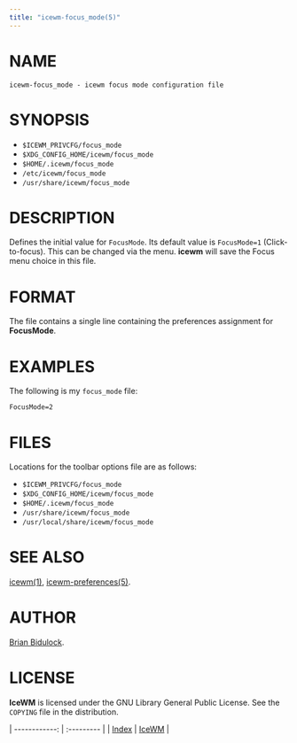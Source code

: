 ```yaml
---
title: "icewm-focus_mode(5)"
---
```

# NAME

    icewm-focus_mode - icewm focus mode configuration file

# SYNOPSIS

- `$ICEWM_PRIVCFG/focus_mode`
- `$XDG_CONFIG_HOME/icewm/focus_mode`
- `$HOME/.icewm/focus_mode`
- `/etc/icewm/focus_mode`
- `/usr/share/icewm/focus_mode`

# DESCRIPTION

Defines the initial value for `FocusMode`.  Its default value is
`FocusMode=1` (Click-to-focus).  This can be changed via the menu.
**icewm** will save the Focus menu choice in this file.

# FORMAT

The file contains a single line containing the preferences assignment
for **FocusMode**.

# EXAMPLES

The following is my `focus_mode` file:

    FocusMode=2

# FILES

Locations for the toolbar options file are as follows:

- `$ICEWM_PRIVCFG/focus_mode`
- `$XDG_CONFIG_HOME/icewm/focus_mode`
- `$HOME/.icewm/focus_mode`
- `/usr/share/icewm/focus_mode`
- `/usr/local/share/icewm/focus_mode`

# SEE ALSO

[icewm(1)](icewm.md),
[icewm-preferences(5)](icewm-preferences.md).

# AUTHOR

[Brian Bidulock](mailto:bidulock@openss7.org).

# LICENSE

**IceWM** is licensed under the GNU Library General Public License.
See the `COPYING` file in the distribution.

| ------------: | :--------- |
| [Index](/man) | [IceWM](/) |
